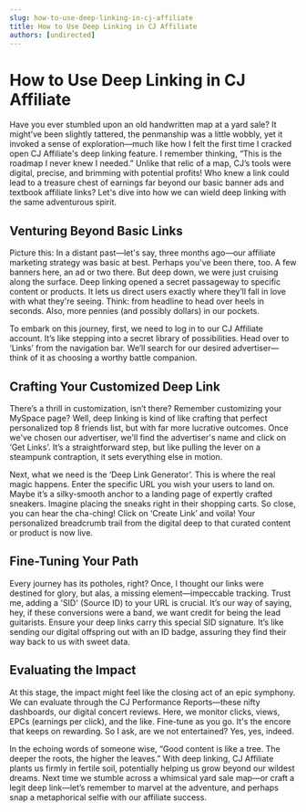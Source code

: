 ```yaml
---
slug: how-to-use-deep-linking-in-cj-affiliate
title: How to Use Deep Linking in CJ Affiliate
authors: [undirected]
---
```


# How to Use Deep Linking in CJ Affiliate

Have you ever stumbled upon an old handwritten map at a yard sale? It might’ve been slightly tattered, the penmanship was a little wobbly, yet it invoked a sense of exploration—much like how I felt the first time I cracked open CJ Affiliate's deep linking feature. I remember thinking, “This is the roadmap I never knew I needed.” Unlike that relic of a map, CJ’s tools were digital, precise, and brimming with potential profits! Who knew a link could lead to a treasure chest of earnings far beyond our basic banner ads and textbook affiliate links? Let's dive into how we can wield deep linking with the same adventurous spirit.

## Venturing Beyond Basic Links

Picture this: In a distant past—let's say, three months ago—our affiliate marketing strategy was basic at best. Perhaps you've been there, too. A few banners here, an ad or two there. But deep down, we were just cruising along the surface. Deep linking opened a secret passageway to specific content or products. It lets us direct users exactly where they’ll fall in love with what they're seeing. Think: from headline to head over heels in seconds. Also, more pennies (and possibly dollars) in our pockets.

To embark on this journey, first, we need to log in to our CJ Affiliate account. It’s like stepping into a secret library of possibilities. Head over to ‘Links’ from the navigation bar. We’ll search for our desired advertiser—think of it as choosing a worthy battle companion.

## Crafting Your Customized Deep Link

There’s a thrill in customization, isn’t there? Remember customizing your MySpace page? Well, deep linking is kind of like crafting that perfect personalized top 8 friends list, but with far more lucrative outcomes. Once we've chosen our advertiser, we'll find the advertiser's name and click on ‘Get Links’. It’s a straightforward step, but like pulling the lever on a steampunk contraption, it sets everything else in motion.

Next, what we need is the ‘Deep Link Generator’. This is where the real magic happens. Enter the specific URL you wish your users to land on. Maybe it’s a silky-smooth anchor to a landing page of expertly crafted sneakers. Imagine placing the sneaks right in their shopping carts. So close, you can hear the cha-ching! Click on ‘Create Link’ and voila! Your personalized breadcrumb trail from the digital deep to that curated content or product is now live.

## Fine-Tuning Your Path

Every journey has its potholes, right? Once, I thought our links were destined for glory, but alas, a missing element—impeccable tracking. Trust me, adding a 'SID' (Source ID) to your URL is crucial. It’s our way of saying, hey, if these conversions were a band, we want credit for being the lead guitarists. Ensure your deep links carry this special SID signature. It’s like sending our digital offspring out with an ID badge, assuring they find their way back to us with sweet data.

## Evaluating the Impact

At this stage, the impact might feel like the closing act of an epic symphony. We can evaluate through the CJ Performance Reports—these nifty dashboards, our digital concert reviews. Here, we monitor clicks, views, EPCs (earnings per click), and the like. Fine-tune as you go. It's the encore that keeps on rewarding. So I ask, are we not entertained? Yes, yes, indeed.

In the echoing words of someone wise, “Good content is like a tree. The deeper the roots, the higher the leaves.” With deep linking, CJ Affiliate plants us firmly in fertile soil, potentially helping us grow beyond our wildest dreams. Next time we stumble across a whimsical yard sale map—or craft a legit deep link—let’s remember to marvel at the adventure, and perhaps snap a metaphorical selfie with our affiliate success.